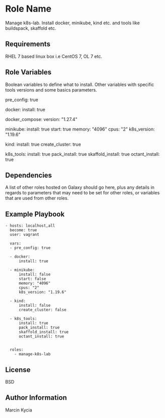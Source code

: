 Role Name
=========

Manage k8s-lab. 
Install docker, minikube, kind etc. and tools like buildspack, skaffold etc.

Requirements
------------

RHEL 7 based linux box i.e CentOS 7, OL 7 etc.

Role Variables
--------------

Boolean variables to define what to install.
Other variables with specific tools versions and some basics parameters.

pre_config: true

docker: 
  install: true

docker_compose:
  version: "1.27.4"

minikube:
  install: true
  start: true
  memory: "4096"
  cpus: "2"
  k8s_version: "1.19.6"

kind:
  install: true
  create_cluster: true

k8s_tools:
  install: true
  pack_install: true
  skaffold_install: true
  octant_install: true


Dependencies
------------

A list of other roles hosted on Galaxy should go here, plus any details in regards to parameters that may need to be set for other roles, or variables that are used from other roles.

Example Playbook
----------------

    - hosts: localhost,all
      become: true
      user: vagrant

      vars:
      - pre_config: true

      - docker: 
          install: true

      - minikube:
          install: false
          start: false
          memory: "4096"
          cpus: "2"
          k8s_version: "1.19.6"

      - kind:
          install: false
          create_cluster: false

      - k8s_tools:
          install: true
          pack_install: true
          skaffold_install: true
          octant_install: true


      roles:
        - manage-k8s-lab

License
-------

BSD

Author Information
------------------

Marcin Kycia
